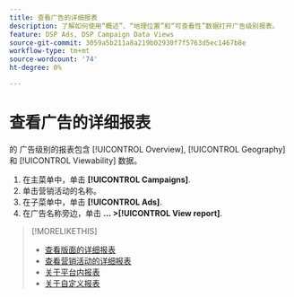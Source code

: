 ```yaml
---
title: 查看广告的详细报表
description: 了解如何使用“概述”、“地理位置”和“可查看性”数据打开广告级别报表。
feature: DSP Ads, DSP Campaign Data Views
source-git-commit: 3059a5b211a8a219b02930f7f5763d5ec1467b8e
workflow-type: tm+mt
source-wordcount: '74'
ht-degree: 0%

---
```


# 查看广告的详细报表

的 <!--legacy --> 广告级别的报表包含 [!UICONTROL Overview], [!UICONTROL Geography]和 [!UICONTROL Viewability] 数据。

1. 在主菜单中，单击 **[!UICONTROL Campaigns]**.
1. 单击营销活动的名称。
1. 在子菜单中，单击 **[!UICONTROL Ads]**.
1. 在广告名称旁边，单击  **... >[!UICONTROL View report]**.

>[!MORELIKETHIS]
>
>* [查看版面的详细报表](/help/dsp/campaign-management/placements/placement-view-report.md)
>* [查看营销活动的详细报表](/help/dsp/campaign-management/campaigns/campaign-view-report.md)
>* [关于平台内报表](/help/dsp/campaign-management/reports/campaign-reports-about.md)
>* [关于自定义报表](/help/dsp/reports/report-about.md)

